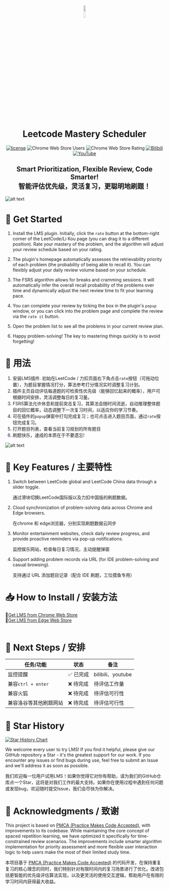 
<h1 align="center">
  <img src="https://s2.loli.net/2025/02/13/pt3asz9ubdWrSxf.jpg" style="width: 10%;" />
  <br>
    <B>L</B>eetcode <B>M</B>astery<B> S</B>cheduler
  <br>
</h1>





<div align="center">

 [<img src="https://img.shields.io/badge/license-MIT-green.svg" alt="license"/>](https://github.com/xiaohajiayou/Leetcode-Mastery-Scheduler/blob/main/LICENSE)
![Chrome Web Store Users](https://img.shields.io/chrome-web-store/users/cfohhebfjnjojkloclmlfjgjekmoinke?style=flat&color=orange)
![Chrome Web Store Rating](https://img.shields.io/chrome-web-store/rating/cfohhebfjnjojkloclmlfjgjekmoinke)
[![Bilibili](https://img.shields.io/badge/Bilibili-00A1D6?style=flat&logo=bilibili&logoColor=white)](https://www.bilibili.com/video/BV1RnAYeEEu6/?spm_id_from=333.1387.homepage.video_card.click&vd_source=09dab0452e2548023f6f83174148ee0c)
[![YouTube](https://img.shields.io/badge/YouTube-FF0000?style=flat&logo=youtube&logoColor=white)](https://www.youtube.com/watch?v=N-_q4tvyBiA&t=5s)

</div>

<h2 align="center">
    Smart Prioritization, Flexible Review, Code Smarter!
    <br>
    智能评估优先级，灵活复习，更聪明地刷题！
</h2>

![alt text](https://s2.loli.net/2025/02/16/eNEV49CM8ABWdZ7.jpg)   

# 🚀 Get Started

1.  Install the LMS plugin. Initially, click the `rate` button at the bottom-right corner of the LeetCode/Li Kou page (you can drag it to a different position). Rate your mastery of the problem, and the algorithm will adjust your review schedule based on your rating.
    
2.  The plugin's homepage automatically assesses the retrievability priority of each problem (the probability of being able to recall it). You can flexibly adjust your daily review volume based on your schedule.
    
3.  The FSRS algorithm allows for breaks and cramming sessions. It will automatically infer the overall recall probability of the problems over time and dynamically adjust the next review time to fit your learning pace.
    
4.  You can complete your review by ticking the box in the plugin's `popup` window, or you can click into the problem page and complete the review via the `rate it` button.
    
5.  Open the problem list to see all the problems in your current review plan.
    
6.  Happy problem-solving! The key to mastering things quickly is to avoid forgetting!
# 🚀 用法
1. 安装LMS插件. 初始在LeetCode / 力扣页面右下角点击`rate`按钮（可拖动位置），为题目掌握情况打分，算法参考打分情况实时调整复习计划。
2. 插件主页自动评估每道题的可检索性优先级（能够回忆起来的概率），用户可根据时间安排，灵活调整每日的复习量。
3. FSRS算法允许休息和提前突击复习，其算法会随时间流逝，自动推理整体题目的回忆概率，动态调整下一次复习时间，以适应你的学习节奏。 
4. 可在插件的`popup`弹窗中打勾完成复习；也可点击进入题目页面，通过`rate`按钮完成复习。
5. 打开题目列表，查看当前复习规划的所有题目
6. 刷题快乐，速成的本质在于不要遗忘!

![alt text](https://s2.loli.net/2025/02/20/CrmZewAQlWUNuc4.gif)


# 🔑 Key Features / 主要特性
1. Switch between LeetCode global and LeetCode China data through a slider toggle.
   
   通过滑块切换LeetCode国际版以及力扣中国版的刷题数据。

2. Cloud synchronization of problem-solving data across Chrome and Edge browsers.
   
   在chrome 和 edge浏览器，分别实现刷题数据云同步

3. Monitor entertainment websites, check daily review progress, and provide proactive reminders via pop-up notifications.
   
   监控娱乐网站，检查每日复习情况，主动提醒弹窗

4. Support adding problem records via URL (for IDE problem-solving and casual browsing).
   
   支持通过 URL 添加题目记录（配合 IDE 刷题，工位摸鱼专用）


    



    
# 📥 How to Install / 安装方法



<div >
🔗<a href="https://chromewebstore.google.com/detail/leetcode-mastery-schedule/cfohhebfjnjojkloclmlfjgjekmoinke">Get LMS from Chrome Web Store</a>
</div>

<div >
🔗<a href="https://microsoftedge.microsoft.com/addons/detail/leetcode-mastery-schedule/kmbccaknhoaekcoicbkgbkmcjfhbmfck?hl=zh-CN">Get LMS from Edge Web Store</a>
</div>

<br>

# 📝 Next Steps / 安排

| 任务/功能         | 状态       | 备注               |
|--------------------|------------|--------------------|
| 监控提醒   | ✅ 已完成  | bilibili、youtube       |
| 兼容`ctrl + enter`       | ❌ 待完成  | 待评估工作量       |
| 兼容火狐       | ❌ 待完成  | 待评估可行性       |
| 兼容洛谷等其他刷题网站           | ❌ 待完成  | 待评估可行性       |








# 🌟 Star History 

[![Star History Chart](https://api.star-history.com/svg?repos=xiaohajiayou/Leetcode-Mastery-Scheduler&type=Date)](https://star-history.com/#xiaohajiayou/Leetcode-Mastery-Scheduler&Date)

We welcome every user to try LMS! If you find it helpful, please give our GitHub repository a Star - it's the greatest support for our work. If you encounter any issues or find bugs during use, feel free to submit an Issue and we'll address it as soon as possible.

我们欢迎每一位用户试用LMS！如果你觉得它对你有帮助，请为我们的GitHub仓库点一个Star，这将是对我们工作的最大支持。如果你在使用过程中遇到任何问题或发现bug，欢迎随时提交Issue，我们会尽快为你解决。



# 🙏 Acknowledgments / 致谢
This project is based on [PMCA (Practice Makes Code Accepted)](https://github.com/HaolinZhong/PMCA), with improvements to its codebase. While maintaining the core concept of spaced repetition learning, we have optimized it specifically for time-constrained review scenarios. The improvements include smarter algorithm implementation for priority assessment and more flexible user interaction logic to help users make the most of their limited study time.

本项目基于 [PMCA (Practice Makes Code Accepted)](https://github.com/HaolinZhong/PMCA) 的代码开发，在保持重复复习的核心理念的同时，我们特别针对有限时间内的复习场景进行了优化。改进包括更智能的优先级评估算法实现，以及更灵活的使用交互逻辑，帮助用户在有限的学习时间内获得最大收益。
